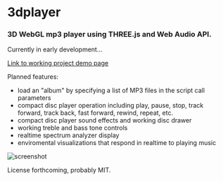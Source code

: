 # 3dplayer
### 3D WebGL mp3 player using THREE.js and Web Audio API.

Currently in early development...

[Link to working project demo page](https://paulslocum.github.io/3dplayer/)

Planned features: 
 - load an "album" by specifying a list of MP3 files in the script call parameters
 - compact disc player operation including play, pause, stop, track forward, track back, fast forward, rewind, repeat, etc.
 - compact disc player sound effects and working disc drawer
 - working treble and bass tone controls
 - realtime spectrum analyzer display
 - enviromental visualizations that respond in realtime to playing music
 
![screenshot](https://paulslocum.github.io/3dplayer/docs/screenshot.jpg)

License forthcoming, probably MIT.